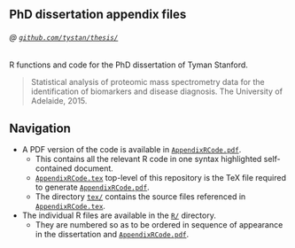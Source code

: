 ## PhD dissertation appendix files 
###### @ [`github.com/tystan/thesis/`](https://github.com/tystan/thesis/)

R functions and code for the PhD dissertation of Tyman Stanford.

> Statistical analysis of proteomic mass spectrometry data for the identification of biomarkers and disease diagnosis. The University of Adelaide, 2015.


## Navigation

* A PDF version of the code is available in [`AppendixRCode.pdf`](https://github.com/tystan/thesis/blob/master/AppendixRCode.pdf). 
    * This contains all the relevant R code in one syntax highlighted self-contained document.
    * [`AppendixRCode.tex`](https://github.com/tystan/thesis/blob/master/AppendixRCode.tex) top-level of this repository is the TeX file required to generate [`AppendixRCode.pdf`](https://github.com/tystan/thesis/blob/master/AppendixRCode.pdf). 
    * The directory [`tex/`](https://github.com/tystan/thesis/tree/master/tex/) contains the source files referenced in [`AppendixRCode.tex`](https://github.com/tystan/thesis/blob/master/AppendixRCode.tex). 
* The individual R files are available in the [`R/`](https://github.com/tystan/thesis/tree/master/R/) directory. 
    * They are numbered so as to be ordered in sequence of appearance in the dissertation and [`AppendixRCode.pdf`](https://github.com/tystan/thesis/blob/master/AppendixRCode.pdf).



